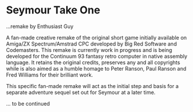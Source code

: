 Seymour Take One
======================
...remake by Enthusiast Guy

A fan-made creative remake of the original short game initially available on Amiga/ZX Spectrum/Amstrad CPC developed by Big Red Software and Codemasters.
This remake is currently work in progress and is being developed for the Continuum 93 fantasy retro computer in native assembly language.
It retains the original credits, preserves any and all copyrights while is also aimed as a humble homage to Peter Ranson, Paul Ranson and Fred Williams for their brilliant work.

This specific fan-made remake will act as the initial step and basis for a separate adventure sequel set out for Seymour at a later time.

... to be continued